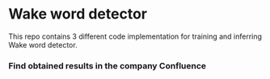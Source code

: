 # Wake word detector

This repo contains 3 different code implementation for training and inferring Wake word detector.

### Find obtained results in the company Confluence
